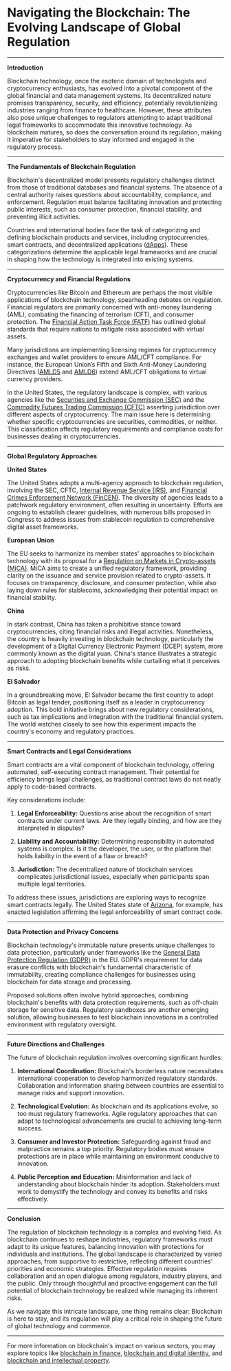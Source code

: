 # Navigating the Blockchain: The Evolving Landscape of Global Regulation

---

**Introduction**

Blockchain technology, once the esoteric domain of technologists and cryptocurrency enthusiasts, has evolved into a pivotal component of the global financial and data management systems. Its decentralized nature promises transparency, security, and efficiency, potentially revolutionizing industries ranging from finance to healthcare. However, these attributes also pose unique challenges to regulators attempting to adapt traditional legal frameworks to accommodate this innovative technology. As blockchain matures, so does the conversation around its regulation, making it imperative for stakeholders to stay informed and engaged in the regulatory process.

---

**The Fundamentals of Blockchain Regulation**

Blockchain's decentralized model presents regulatory challenges distinct from those of traditional databases and financial systems. The absence of a central authority raises questions about accountability, compliance, and enforcement. Regulation must balance facilitating innovation and protecting public interests, such as consumer protection, financial stability, and preventing illicit activities.

Countries and international bodies face the task of categorizing and defining blockchain products and services, including cryptocurrencies, smart contracts, and decentralized applications ([dApps](https://www.license-token.com/wiki/decentralized-applications-on-blockchain)). These categorizations determine the applicable legal frameworks and are crucial in shaping how the technology is integrated into existing systems.

---

**Cryptocurrency and Financial Regulations**

Cryptocurrencies like Bitcoin and Ethereum are perhaps the most visible applications of blockchain technology, spearheading debates on regulation. Financial regulators are primarily concerned with anti-money laundering (AML), combating the financing of terrorism (CFT), and consumer protection. The [Financial Action Task Force (FATF)](https://www.fatf-gafi.org/) has outlined global standards that require nations to mitigate risks associated with virtual assets.

Many jurisdictions are implementing licensing regimes for cryptocurrency exchanges and wallet providers to ensure AML/CFT compliance. For instance, the European Union’s Fifth and Sixth Anti-Money Laundering Directives ([AMLD5](https://eur-lex.europa.eu/legal-content/EN/TXT/?uri=CELEX%3A32018L0843) and [AMLD6](https://eur-lex.europa.eu/legal-content/EN/TXT/?uri=CELEX%3A32018L0848)) extend AML/CFT obligations to virtual currency providers.

In the United States, the regulatory landscape is complex, with various agencies like the [Securities and Exchange Commission (SEC)](https://www.sec.gov/) and the [Commodity Futures Trading Commission (CFTC)](https://www.cftc.gov/) asserting jurisdiction over different aspects of cryptocurrency. The main issue here is determining whether specific cryptocurrencies are securities, commodities, or neither. This classification affects regulatory requirements and compliance costs for businesses dealing in cryptocurrencies.

---

**Global Regulatory Approaches**

**United States**

The United States adopts a multi-agency approach to blockchain regulation, involving the SEC, CFTC, [Internal Revenue Service (IRS)](https://www.irs.gov/), and [Financial Crimes Enforcement Network (FinCEN)](https://www.fincen.gov/). The diversity of agencies leads to a patchwork regulatory environment, often resulting in uncertainty. Efforts are ongoing to establish clearer guidelines, with numerous bills proposed in Congress to address issues from stablecoin regulation to comprehensive digital asset frameworks.

**European Union**

The EU seeks to harmonize its member states' approaches to blockchain technology with its proposal for a [Regulation on Markets in Crypto-assets (MiCA)](https://ec.europa.eu/info/publications/200924-crypto-assets_en). MiCA aims to create a unified regulatory framework, providing clarity on the issuance and service provision related to crypto-assets. It focuses on transparency, disclosure, and consumer protection, while also laying down rules for stablecoins, acknowledging their potential impact on financial stability.

**China**

In stark contrast, China has taken a prohibitive stance toward cryptocurrencies, citing financial risks and illegal activities. Nonetheless, the country is heavily investing in blockchain technology, particularly the development of a Digital Currency Electronic Payment (DCEP) system, more commonly known as the digital yuan. China's stance illustrates a strategic approach to adopting blockchain benefits while curtailing what it perceives as risks.

**El Salvador**

In a groundbreaking move, El Salvador became the first country to adopt Bitcoin as legal tender, positioning itself as a leader in cryptocurrency adoption. This bold initiative brings about new regulatory considerations, such as tax implications and integration with the traditional financial system. The world watches closely to see how this experiment impacts the country's economy and regulatory practices.

---

**Smart Contracts and Legal Considerations**

Smart contracts are a vital component of blockchain technology, offering automated, self-executing contract management. Their potential for efficiency brings legal challenges, as traditional contract laws do not neatly apply to code-based contracts.

Key considerations include:

1. **Legal Enforceability:** Questions arise about the recognition of smart contracts under current laws. Are they legally binding, and how are they interpreted in disputes?
   
2. **Liability and Accountability:** Determining responsibility in automated systems is complex. Is it the developer, the user, or the platform that holds liability in the event of a flaw or breach?

3. **Jurisdiction:** The decentralized nature of blockchain services complicates jurisdictional issues, especially when participants span multiple legal territories. 

To address these issues, jurisdictions are exploring ways to recognize smart contracts legally. The United States state of [Arizona](https://www.azleg.gov/), for example, has enacted legislation affirming the legal enforceability of smart contract code.

---

**Data Protection and Privacy Concerns**

Blockchain technology's immutable nature presents unique challenges to data protection, particularly under frameworks like the [General Data Protection Regulation (GDPR)](https://gdpr-info.eu/) in the EU. GDPR's requirement for data erasure conflicts with blockchain's fundamental characteristic of immutability, creating compliance challenges for businesses using blockchain for data storage and processing.

Proposed solutions often involve hybrid approaches, combining blockchain's benefits with data protection requirements, such as off-chain storage for sensitive data. Regulatory sandboxes are another emerging solution, allowing businesses to test blockchain innovations in a controlled environment with regulatory oversight.

---

**Future Directions and Challenges**

The future of blockchain regulation involves overcoming significant hurdles:

1. **International Coordination:** Blockchain's borderless nature necessitates international cooperation to develop harmonized regulatory standards. Collaboration and information sharing between countries are essential to manage risks and support innovation.

2. **Technological Evolution:** As blockchain and its applications evolve, so too must regulatory frameworks. Agile regulatory approaches that can adapt to technological advancements are crucial to achieving long-term success.

3. **Consumer and Investor Protection:** Safeguarding against fraud and malpractice remains a top priority. Regulatory bodies must ensure protections are in place while maintaining an environment conducive to innovation.

4. **Public Perception and Education:** Misinformation and lack of understanding about blockchain hinder its adoption. Stakeholders must work to demystify the technology and convey its benefits and risks effectively.

---

**Conclusion**

The regulation of blockchain technology is a complex and evolving field. As blockchain continues to reshape industries, regulatory frameworks must adapt to its unique features, balancing innovation with protections for individuals and institutions. The global landscape is characterized by varied approaches, from supportive to restrictive, reflecting different countries' priorities and economic strategies. Effective regulation requires collaboration and an open dialogue among regulators, industry players, and the public. Only through thoughtful and proactive engagement can the full potential of blockchain technology be realized while managing its inherent risks. 

As we navigate this intricate landscape, one thing remains clear: Blockchain is here to stay, and its regulation will play a critical role in shaping the future of global technology and commerce.

---

For more information on blockchain's impact on various sectors, you may explore topics like [blockchain in finance](https://www.license-token.com/wiki/blockchain-in-finance), [blockchain and digital identity](https://www.license-token.com/wiki/blockchain-and-digital-identity), and [blockchain and intellectual property](https://www.license-token.com/wiki/blockchain-and-intellectual-property).